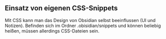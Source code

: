## Einsatz von eigenen CSS-Snippets

Mit CSS kann man das Design von Obsidian selbst beeinflussen (UI und Notizen).
Befinden sich im Ordner .obisidian/snippets und können beliebig heißen, müssen allerdings CSS-Dateien sein.